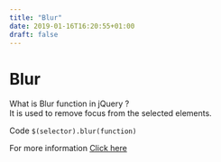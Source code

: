 ```yaml
---
title: "Blur"
date: 2019-01-16T16:20:55+01:00
draft: false
---
```

<h1 class="title"> Blur</h1>

What is Blur function in jQuery ?<br/>
It is used to remove focus from the selected elements.

Code
`$(selector).blur(function)`

For more information <a href="https://api.jquery.com/blur/"> Click here </a>  
